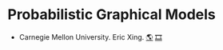 # Probabilistic Graphical Models
- Carnegie Mellon University. Eric Xing.
[:earth_americas:](https://www.cs.cmu.edu/~epxing/Class/10708-20/)
[:film_strip:](https://scs.hosted.panopto.com/Panopto/Pages/Sessions/List.aspx#folderID=%22a15edd8e-782f-4ea0-8923-ab3d01099269%22)